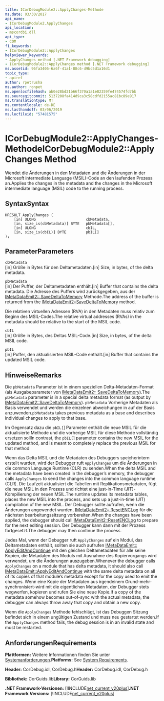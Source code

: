 ```yaml
---
title: ICorDebugModule2::ApplyChanges-Methode
ms.date: 03/30/2017
api_name:
- ICorDebugModule2.ApplyChanges
api_location:
- mscordbi.dll
api_type:
- COM
f1_keywords:
- ICorDebugModule2::ApplyChanges
helpviewer_keywords:
- ApplyChanges method [.NET Framework debugging]
- ICorDebugModule2::ApplyChanges method [.NET Framework debugging]
ms.assetid: 96fa3406-6a6f-41a1-88c6-d9bc5d1a16d1
topic_type:
- apiref
author: rpetrusha
ms.author: ronpet
ms.openlocfilehash: ab0e28bd21b66f370a1a1e82359fe474574fd7bb
ms.sourcegitcommit: 5137208fa414d9ca3c58cdfd2155ac81bc89e917
ms.translationtype: MT
ms.contentlocale: de-DE
ms.lasthandoff: 03/06/2019
ms.locfileid: "57481575"
---
```

# <a name="icordebugmodule2applychanges-method"></a><span data-ttu-id="28778-102">ICorDebugModule2::ApplyChanges-Methode</span><span class="sxs-lookup"><span data-stu-id="28778-102">ICorDebugModule2::ApplyChanges Method</span></span>
<span data-ttu-id="28778-103">Wendet die Änderungen in den Metadaten und die Änderungen in der Microsoft intermediate Language (MSIL)-Code an den laufenden Prozess an.</span><span class="sxs-lookup"><span data-stu-id="28778-103">Applies the changes in the metadata and the changes in the Microsoft intermediate language (MSIL) code to the running process.</span></span>  
  
## <a name="syntax"></a><span data-ttu-id="28778-104">Syntax</span><span class="sxs-lookup"><span data-stu-id="28778-104">Syntax</span></span>  
  
```  
HRESULT ApplyChanges (  
    [in] ULONG                       cbMetadata,  
    [in, size_is(cbMetadata)] BYTE   pbMetadata[],  
    [in] ULONG                       cbIL,  
    [in, size_is(cbIL)] BYTE         pbIL[]  
);  
```  
  
## <a name="parameters"></a><span data-ttu-id="28778-105">Parameter</span><span class="sxs-lookup"><span data-stu-id="28778-105">Parameters</span></span>  
 `cbMetadata`  
 <span data-ttu-id="28778-106">[in] Größe in Bytes für den Deltametadaten.</span><span class="sxs-lookup"><span data-stu-id="28778-106">[in] Size, in bytes, of the delta metadata.</span></span>  
  
 `pbMetadata`  
 <span data-ttu-id="28778-107">[in] Der Puffer, der Deltametadaten enthält.</span><span class="sxs-lookup"><span data-stu-id="28778-107">[in] Buffer that contains the delta metadata.</span></span> <span data-ttu-id="28778-108">Die Adresse des Puffers wird zurückgegeben, aus der [IMetaDataEmit2:: SaveDeltaToMemory](../../../../docs/framework/unmanaged-api/metadata/imetadataemit2-savedeltatomemory-method.md) Methode.</span><span class="sxs-lookup"><span data-stu-id="28778-108">The address of the buffer is returned from the [IMetaDataEmit2::SaveDeltaToMemory](../../../../docs/framework/unmanaged-api/metadata/imetadataemit2-savedeltatomemory-method.md) method.</span></span>  
  
 <span data-ttu-id="28778-109">Die relativen virtuellen Adressen (RVA) in den Metadaten muss relativ zum Beginn des MSIL-Codes.</span><span class="sxs-lookup"><span data-stu-id="28778-109">The relative virtual addresses (RVAs) in the metadata should be relative to the start of the MSIL code.</span></span>  
  
 `cbIL`  
 <span data-ttu-id="28778-110">[in] Größe in Bytes, des Deltas MSIL-Code.</span><span class="sxs-lookup"><span data-stu-id="28778-110">[in] Size, in bytes, of the delta MSIL code.</span></span>  
  
 `pbIL`  
 <span data-ttu-id="28778-111">[in] Puffer, den aktualisierten MSIL-Code enthält.</span><span class="sxs-lookup"><span data-stu-id="28778-111">[in] Buffer that contains the updated MSIL code.</span></span>  
  
## <a name="remarks"></a><span data-ttu-id="28778-112">Hinweise</span><span class="sxs-lookup"><span data-stu-id="28778-112">Remarks</span></span>  
 <span data-ttu-id="28778-113">Die `pbMetadata` Parameter ist in einem speziellen Delta-Metadaten-Format (als Ausgabeparameter von [IMetaDataEmit2:: SaveDeltaToMemory](../../../../docs/framework/unmanaged-api/metadata/imetadataemit2-savedeltatomemory-method.md)).</span><span class="sxs-lookup"><span data-stu-id="28778-113">The `pbMetadata` parameter is in a special delta metadata format (as output by [IMetaDataEmit2::SaveDeltaToMemory](../../../../docs/framework/unmanaged-api/metadata/imetadataemit2-savedeltatomemory-method.md)).</span></span> <span data-ttu-id="28778-114">`pbMetadata` Vorherige Metadaten als Basis verwendet und werden die einzelnen abweichungen in auf der Basis anzuwenden.</span><span class="sxs-lookup"><span data-stu-id="28778-114">`pbMetadata` takes previous metadata as a base and describes individual changes to apply to that base.</span></span>  
  
 <span data-ttu-id="28778-115">Im Gegensatz dazu die `pbIL[`] Parameter enthält die neue MSIL für die aktualisierte Methode und die vorherige MSIL für diese Methode vollständig ersetzen soll</span><span class="sxs-lookup"><span data-stu-id="28778-115">In contrast, the `pbIL[`] parameter contains the new MSIL for the updated method, and is meant to completely replace the previous MSIL for that method</span></span>  
  
 <span data-ttu-id="28778-116">Wenn das Delta MSIL und die Metadaten des Debuggers speicherintern erstellt wurden, wird der Debugger ruft `ApplyChanges` um die Änderungen in die common Language Runtime (CLR) zu senden.</span><span class="sxs-lookup"><span data-stu-id="28778-116">When the delta MSIL and the metadata have been created in the debugger’s memory, the debugger calls `ApplyChanges` to send the changes into the common language runtime (CLR).</span></span> <span data-ttu-id="28778-117">Die Laufzeit aktualisiert die Tabellen mit Replikationsmetadaten, fügt die neue MSIL in den Prozess und richtet eine just-in-Time (JIT)-Kompilierung der neuen MSIL.</span><span class="sxs-lookup"><span data-stu-id="28778-117">The runtime updates its metadata tables, places the new MSIL into the process, and sets up a just-in-time (JIT) compilation of the new MSIL.</span></span> <span data-ttu-id="28778-118">Der Debugger sollte aufrufen, wenn die Änderungen angewendet wurden, [IMetaDataEmit2:: ResetENCLog](../../../../docs/framework/unmanaged-api/metadata/imetadataemit2-resetenclog-method.md) für die nächsten bearbeitungssitzung vorbereiten.</span><span class="sxs-lookup"><span data-stu-id="28778-118">When the changes have been applied, the debugger should call [IMetaDataEmit2::ResetENCLog](../../../../docs/framework/unmanaged-api/metadata/imetadataemit2-resetenclog-method.md) to prepare for the next editing session.</span></span> <span data-ttu-id="28778-119">Der Debugger kann dann mit der Prozess fortgesetzt.</span><span class="sxs-lookup"><span data-stu-id="28778-119">The debugger may then continue the process.</span></span>  
  
 <span data-ttu-id="28778-120">Jedes Mal, wenn der Debugger ruft `ApplyChanges` auf ein Modul, das Deltametadaten enthält, sollten sie auch aufrufen [IMetaDataEmit:: ApplyEditAndContinue](../../../../docs/framework/unmanaged-api/metadata/imetadataemit-applyeditandcontinue-method.md) mit den gleichen Deltametadaten für alle seine Kopien, die Metadaten des Moduls mit Ausnahme des Kopiervorgangs wird verwendet, um die Änderungen auszugeben.</span><span class="sxs-lookup"><span data-stu-id="28778-120">Whenever the debugger calls `ApplyChanges` on a module that has delta metadata, it should also call [IMetaDataEmit::ApplyEditAndContinue](../../../../docs/framework/unmanaged-api/metadata/imetadataemit-applyeditandcontinue-method.md) with the same delta metadata on all of its copies of that module’s metadata except for the copy used to emit the changes.</span></span> <span data-ttu-id="28778-121">Wenn eine Kopie der Metadaten aus irgendeinem Grund-mehr-synchronisiert-wird mit die eigentlichen Metadaten, der Debugger stets wegwerfen, kopieren und rufen Sie eine neue Kopie.</span><span class="sxs-lookup"><span data-stu-id="28778-121">If a copy of the metadata somehow becomes out-of-sync with the actual metadata, the debugger can always throw away that copy and obtain a new copy.</span></span>  
  
 <span data-ttu-id="28778-122">Wenn die `ApplyChanges` Methode fehlschlägt, ist das Debuggen Sitzung befindet sich in einem ungültigen Zustand und muss neu gestartet werden.</span><span class="sxs-lookup"><span data-stu-id="28778-122">If the `ApplyChanges` method fails, the debug session is in an invalid state and must be restarted.</span></span>  
  
## <a name="requirements"></a><span data-ttu-id="28778-123">Anforderungen</span><span class="sxs-lookup"><span data-stu-id="28778-123">Requirements</span></span>  
 <span data-ttu-id="28778-124">**Plattformen:** Weitere Informationen finden Sie unter [Systemanforderungen](../../../../docs/framework/get-started/system-requirements.md).</span><span class="sxs-lookup"><span data-stu-id="28778-124">**Platforms:** See [System Requirements](../../../../docs/framework/get-started/system-requirements.md).</span></span>  
  
 <span data-ttu-id="28778-125">**Header:** CorDebug.idl, CorDebug.h</span><span class="sxs-lookup"><span data-stu-id="28778-125">**Header:** CorDebug.idl, CorDebug.h</span></span>  
  
 <span data-ttu-id="28778-126">**Bibliothek:** CorGuids.lib</span><span class="sxs-lookup"><span data-stu-id="28778-126">**Library:** CorGuids.lib</span></span>  
  
 <span data-ttu-id="28778-127">**.NET Framework-Versionen:** [!INCLUDE[net_current_v20plus](../../../../includes/net-current-v20plus-md.md)]</span><span class="sxs-lookup"><span data-stu-id="28778-127">**.NET Framework Versions:** [!INCLUDE[net_current_v20plus](../../../../includes/net-current-v20plus-md.md)]</span></span>
